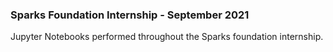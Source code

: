 ### Sparks Foundation Internship - September 2021
Jupyter Notebooks performed throughout the Sparks foundation internship.

